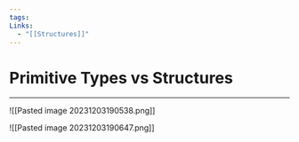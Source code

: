 ```yaml
---
tags: 
Links:
  - "[[Structures]]"
---
```


# Primitive Types vs Structures
---

![[Pasted image 20231203190538.png]]

![[Pasted image 20231203190647.png]]

